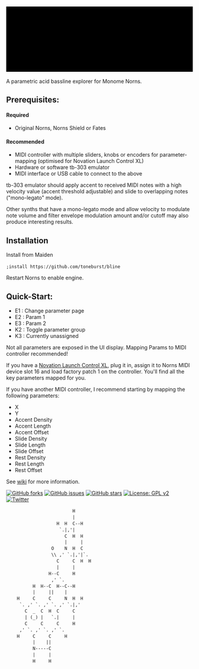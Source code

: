 ![bline](https://github.com/toneburst/bline/blob/main/screenshots/bLINE_Logo_GIF_02.gif)

A parametric acid bassline explorer for Monome Norns.

## Prerequisites:

#### Required

- Original Norns, Norns Shield or Fates

#### Recommended

- MIDI controller with multiple sliders, knobs or encoders for parameter-mapping (optimised for Novation Launch Control XL)
- Hardware or software tb-303 emulator
- MIDI interface or USB cable to connect to the above

tb-303 emulator should apply accent to received MIDI notes with a high velocity value (accent threshold adjustable) and slide to overlapping notes ("mono-legato" mode).

Other synths that have a mono-legato mode and allow velocity to modulate note volume and filter envelope modulation amount and/or cutoff may also produce interesting results. 

## Installation

Install from Maiden

`;install https://github.com/toneburst/bline`

Restart Norns to enable engine.

## Quick-Start:

- E1 : Change parameter page
- E2 : Param 1
- E3 : Param 2
- K2 : Toggle parameter group
- K3 : Currently unassigned

Not all parameters are exposed in the UI display. Mapping Params to MIDI controller recommended!

If you have a [Novation Launch Control XL](https://novationmusic.com/en/launch/launch-control-xl), plug it in, assign it to Norns MIDI device slot 16 and load factory patch 1 on the controller. You'll find all the key parameters mapped for you.

If you have another MIDI controller, I recommend starting by mapping the following parameters:

* X
* Y
* Accent Density
* Accent Length
* Accent Offset
* Slide Density
* Slide Length
* Slide Offset
* Rest Density
* Rest Length
* Rest Offset

See [wiki](https://github.com/toneburst/bline/wiki) for more information.

[![GitHub forks](https://img.shields.io/github/forks/toneburst/bline)](https://github.com/toneburst/bline/network)
[![GitHub issues](https://img.shields.io/github/issues/toneburst/bline)](https://github.com/toneburst/bline/issues)
[![GitHub stars](https://img.shields.io/github/stars/toneburst/bline)](https://github.com/toneburst/bline/stargazers)
[![License: GPL v2](https://img.shields.io/badge/License-GPL_v2-blue.svg)](https://www.gnu.org/licenses/old-licenses/gpl-2.0.en.html)
[![Twitter](https://img.shields.io/twitter/url?style=social&url=https%3A%2F%2Fgithub.com%2Ftoneburst%2Fbline)](https://twitter.com/intent/tweet?text=Wow:&url=https%3A%2F%2Fgithub.com%2Ftoneburst%2Fbline)

```txt
						 H
						 |
				   H  H  C--H
					`.|,'|
					  C  H  H
					  |     |
				 O    N  H  C
				 \\ ,' `.|,'|`.
				   C     C  H  H
				   |     |
				H--C     H
				 ,' `.
		  H  H--C  H--C--H
		  |     ||    |
	H     C     C     N  H  H
	 `. ,' `. ,' `. ,' `.|,'
	   C  _  C  H  C     C
	   | (_) |   `.|     |
	   C     C     C     H
	 ,' `. ,' `. ,' `.
	H     C     C     H
		  |    ||
		  N-----C
		  |     |
		  H     H

```
